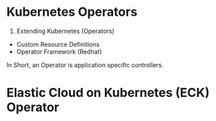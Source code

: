 # Kubernetes Operators 

1. Extending Kubernetes (Operators) 
- Custom Resource Definitions 
- Operator Framework (Redhat)

In Short, an Operator is application specific controllers. 


# Elastic Cloud on Kubernetes (ECK) Operator 